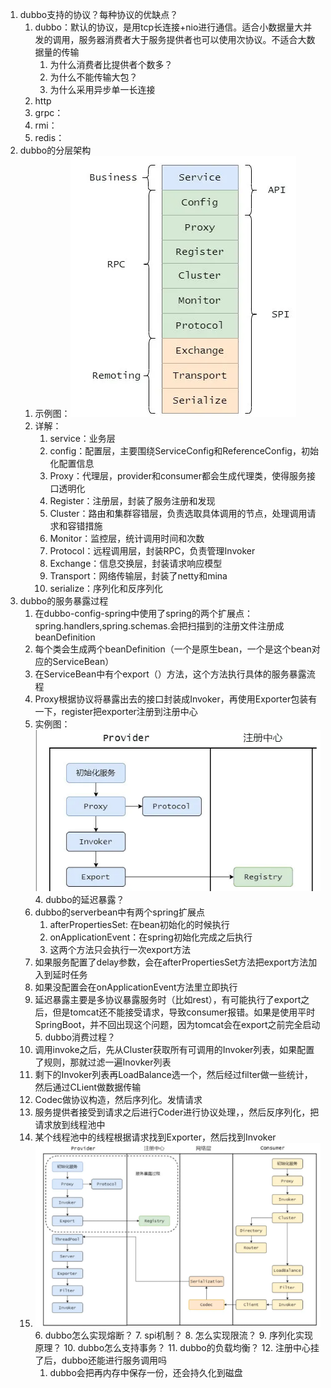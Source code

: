   1. dubbo支持的协议？每种协议的优缺点？
     1. dubbo：默认的协议，是用tcp长连接+nio进行通信。适合小数据量大并发的调用，服务器消费者大于服务提供者也可以使用次协议。不适合大数据量的传输
        1. 为什么消费者比提供者个数多？
        2. 为什么不能传输大包？
        3. 为什么采用异步单一长连接
     2. http
     3. grpc：
     4. rmi：
     5. redis：
  2. dubbo的分层架构
     1. 示例图：![image-20211110171812367](../image-20211110171812367.png)
     2. 详解：
        1. service：业务层
        2. config：配置层，主要围绕ServiceConfig和ReferenceConfig，初始化配置信息
        3. Proxy：代理层，provider和consumer都会生成代理类，使得服务接口透明化
        4. Register：注册层，封装了服务注册和发现
        5. Cluster：路由和集群容错层，负责选取具体调用的节点，处理调用请求和容错措施
        6. Monitor：监控层，统计调用时间和次数
        7. Protocol：远程调用层，封装RPC，负责管理Invoker
        8. Exchange：信息交换层，封装请求响应模型
        9. Transport：网络传输层，封装了netty和mina
        10. serialize：序列化和反序列化
  3. dubbo的服务暴露过程
     1. 在dubbo-config-spring中使用了spring的两个扩展点：spring.handlers,spring.schemas.会把扫描到的注册文件注册成beanDefinition
     2. 每个类会生成两个beanDefinition（一个是原生bean，一个是这个bean对应的ServiceBean）
     3. 在ServiceBean中有个export（）方法，这个方法执行具体的服务暴露流程
     4. Proxy根据协议将暴露出去的接口封装成Invoker，再使用Exporter包装有一下，register把exporter注册到注册中心
     5. 实例图：![image-20211110172334446](../image-20211110172334446.png)
    4. dubbo的延迟暴露？
       1. dubbo的serverbean中有两个spring扩展点
            1. afterPropertiesSet: 在bean初始化的时候执行
            2. onApplicationEvent：在spring初始化完成之后执行
            3. 这两个方法只会执行一次export方法
       2. 如果服务配置了delay参数，会在afterPropertiesSet方法把export方法加入到延时任务
       3. 如果没配置会在onApplicationEvent方法里立即执行
       4. 延迟暴露主要是多协议暴露服务时（比如rest），有可能执行了export之后，但是tomcat还不能接受请求，导致consumer报错。如果是使用平时SpringBoot，并不回出现这个问题，因为tomcat会在export之前完全启动
    5. dubbo消费过程？
     1. 调用invoke之后，先从Cluster获取所有可调用的Invoker列表，如果配置了规则，那就过滤一遍Inovker列表
     2. 剩下的Invoker列表再LoadBalance选一个，然后经过filter做一些统计，然后通过CLient做数据传输
     3. Codec做协议构造，然后序列化。发情请求
     4. 服务提供者接受到请求之后进行Coder进行协议处理，，然后反序列化，把请求放到线程池中
     5. 某个线程池中的线程根据请求找到Exporter，然后找到Invoker
     6. ![image-20211110172512918](../image-20211110172512918.png)
    6. dubbo怎么实现熔断？
    7. spi机制？
    8. 怎么实现限流？
    9. 序列化实现原理？
    10. dubbo怎么支持事务？
    11. dubbo的负载均衡？
    12. 注册中心挂了后，dubbo还能进行服务调用吗
        1. dubbo会把再内存中保存一份，还会持久化到磁盘
